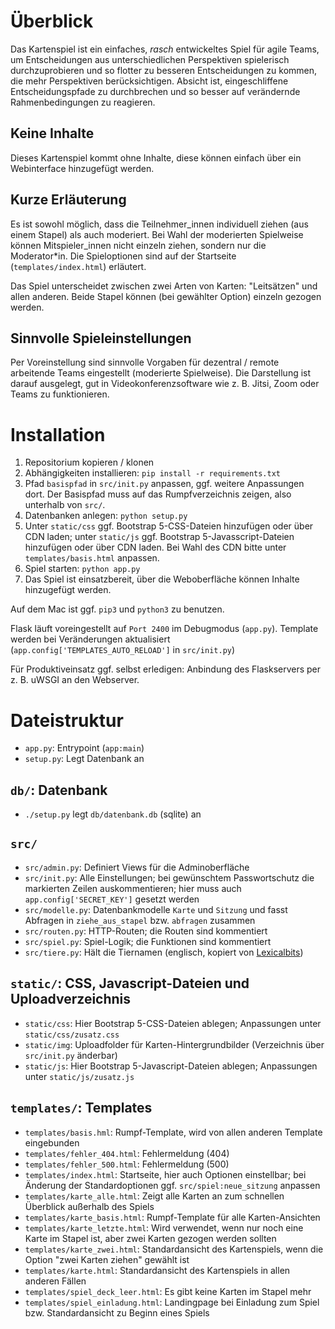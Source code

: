 # Überblick

Das Kartenspiel ist ein einfaches, *rasch* entwickeltes Spiel für agile Teams, um Entscheidungen aus unterschiedlichen Perspektiven spielerisch durchzuprobieren und so flotter zu besseren Entscheidungen zu kommen, die mehr Perspektiven berücksichtigen. Absicht ist, eingeschliffene Entscheidungspfade zu durchbrechen und so besser auf verändernde Rahmenbedingungen zu reagieren.

## Keine Inhalte

Dieses Kartenspiel kommt ohne Inhalte, diese können einfach über ein Webinterface hinzugefügt werden.

## Kurze Erläuterung

Es ist sowohl möglich, dass die Teilnehmer_innen individuell ziehen (aus einem Stapel) als auch moderiert. Bei Wahl der moderierten Spielweise können Mitspieler_innen nicht einzeln ziehen, sondern nur die Moderator*in. Die Spieloptionen sind auf der Startseite (`templates/index.html`) erläutert.

Das Spiel unterscheidet zwischen zwei Arten von Karten: "Leitsätzen" und allen anderen. Beide Stapel können (bei gewählter Option) einzeln gezogen werden.

## Sinnvolle Spieleinstellungen

Per Voreinstellung sind sinnvolle Vorgaben für dezentral / remote arbeitende Teams eingestellt (moderierte Spielweise). Die Darstellung ist darauf ausgelegt, gut in Videokonferenzsoftware wie z. B. Jitsi, Zoom oder Teams zu funktionieren.

# Installation

1. Repositorium kopieren / klonen
2. Abhängigkeiten installieren: `pip install -r requirements.txt`
3. Pfad `basispfad` in `src/init.py` anpassen, ggf. weitere Anpassungen dort. Der Basispfad muss auf das Rumpfverzeichnis zeigen, also unterhalb von `src/`.
4. Datenbanken anlegen: `python setup.py`
5. Unter `static/css` ggf. Bootstrap 5-CSS-Dateien hinzufügen oder über CDN laden; unter `static/js` ggf. Bootstrap 5-Javasscript-Dateien hinzufügen oder über CDN laden. Bei Wahl des CDN bitte unter `templates/basis.html` anpassen.
6. Spiel starten: `python app.py`
7. Das Spiel ist einsatzbereit, über die Weboberfläche können Inhalte hinzugefügt werden. 

Auf dem Mac ist ggf. `pip3` und `python3` zu benutzen. 

Flask läuft voreingestellt auf `Port 2400` im Debugmodus (`app.py`). Template werden bei Veränderungen aktualisiert (`app.config['TEMPLATES_AUTO_RELOAD']` in `src/init.py`)

Für Produktiveinsatz ggf. selbst erledigen: Anbindung des Flaskservers per z. B. uWSGI an den Webserver.


# Dateistruktur

* `app.py`: Entrypoint (`app:main`)
* `setup.py`: Legt Datenbank an

## `db/`: Datenbank
*  `./setup.py` legt `db/datenbank.db` (sqlite) an 

## `src/`

* `src/admin.py`: Definiert Views für die Adminoberfläche
* `src/init.py`: Alle Einstellungen; bei gewünschtem Passwortschutz die markierten Zeilen auskommentieren; hier muss auch `app.config['SECRET_KEY']` gesetzt werden
* `src/modelle.py`: Datenbankmodelle `Karte` und `Sitzung` und fasst Abfragen in `ziehe_aus_stapel` bzw. `abfragen` zusammen
* `src/routen.py`: HTTP-Routen; die Routen sind kommentiert
* `src/spiel.py`: Spiel-Logik; die Funktionen sind kommentiert
* `src/tiere.py`: Hält die Tiernamen (englisch, kopiert von [Lexicalbits](https://gist.github.com/lexicalbits/883f1867985208797be75a873d006bef))

## `static/`: CSS, Javascript-Dateien und Uploadverzeichnis

* `static/css`: Hier Bootstrap 5-CSS-Dateien ablegen; Anpassungen unter `static/css/zusatz.css`
* `static/img`: Uploadfolder für Karten-Hintergrundbilder (Verzeichnis über `src/init.py` änderbar)
* `static/js`: Hier Bootstrap 5-Javascript-Dateien ablegen; Anpassungen unter `static/js/zusatz.js`

## `templates/`: Templates

* `templates/basis.hml`: Rumpf-Template, wird von allen anderen Template eingebunden
* `templates/fehler_404.html`: Fehlermeldung (404)
* `templates/fehler_500.html`: Fehlermeldung (500)
* `templates/index.html`: Startseite, hier auch Optionen einstellbar; bei Änderung der Standardoptionen ggf. `src/spiel:neue_sitzung` anpassen
* `templates/karte_alle.html`: Zeigt alle Karten an zum schnellen Überblick außerhalb des Spiels 
* `templates/karte_basis.html`: Rumpf-Template für alle Karten-Ansichten
* `templates/karte_letzte.html`: Wird verwendet, wenn nur noch eine Karte im Stapel ist, aber zwei Karten gezogen werden sollten
* `templates/karte_zwei.html`: Standardansicht des Kartenspiels, wenn die Option "zwei Karten ziehen" gewählt ist
* `templates/karte.html`: Standardansicht des Kartenspiels in allen anderen Fällen
* `templates/spiel_deck_leer.html`: Es gibt keine Karten im Stapel mehr
* `templates/spiel_einladung.html`: Landingpage bei Einladung zum Spiel bzw. Standardansicht zu Beginn eines Spiels
